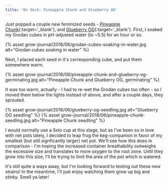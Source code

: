 ```yaml
---
title: 'On deck: Pineapple Chunk and Glueberry OG'
---
```


Just popped a couple new feminized seeds -
[Pineapple Chunk](https://www.barneysfarm.com/pineapple-chunk-15){:target='_blank'}, and
[Glueberry OG](https://www.dutch-passion.com/en/cannabis-seeds/product/glueberry-og-feminized-cannabis-seeds/){:target='_blank'}.
First, I soaked my Grodan cubes in pH-adjusted water (to ~5.5) for an hour or so.

{% asset grow-journal/2018/06/grodan-cubes-soaking-in-water.jpg alt="Grodan cubes soaking in water" %}

Next, I placed each seed in it's corresponding cube, and put them somewhere warm.

{% asset grow-journal/2018/06/pineapple-chunk-and-glueberry-og-germinating.jpg alt="Pineapple Chunk and Glueberry OG, germinating" %}

It was too warm, actually - I had to re-wet the Grodan cubes too often - so I
moved them below the lights instead of above, and after a couple days, they
sprouted.

{% asset grow-journal/2018/06/glueberry-og-seedling.jpg alt="Glueberry OG seedling" %}
{% asset grow-journal/2018/06/pineapple-chunk-seedling.jpg alt="Pineapple Chunk seedling" %}

I would normally use a Solo cup at this stage, but as I've been so in love with
net pots lately, I decided to leap frog the keg-companion in favor of my
smallest (but still signficantly larger) net pot. We'll see how this does in
comparison - I'm hoping the increased container breathability outweighs the
excessive size and translates to more oxygen to the root zone. Until they
grow into this size, I'll be trying to limit the area of the pot which is
watered.

It's still quite a ways away, but I'm looking forward to testing out these new
strains! In the meantime, I'll just enjoy watching them grow up big and stinky.
Smell ya later!